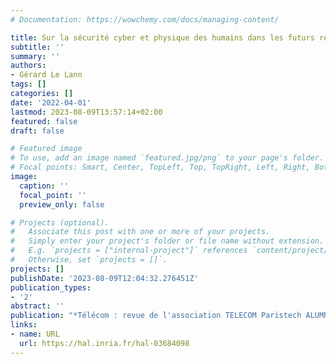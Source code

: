 ```yaml
---
# Documentation: https://wowchemy.com/docs/managing-content/

title: Sur la sécurité cyber et physique des humains dans les futurs réseaux
subtitle: ''
summary: ''
authors:
- Gérard Le Lann
tags: []
categories: []
date: '2022-04-01'
lastmod: 2023-08-09T13:57:14+02:00
featured: false
draft: false

# Featured image
# To use, add an image named `featured.jpg/png` to your page's folder.
# Focal points: Smart, Center, TopLeft, Top, TopRight, Left, Right, BottomLeft, Bottom, BottomRight.
image:
  caption: ''
  focal_point: ''
  preview_only: false

# Projects (optional).
#   Associate this post with one or more of your projects.
#   Simply enter your project's folder or file name without extension.
#   E.g. `projects = ["internal-project"]` references `content/project/deep-learning/index.md`.
#   Otherwise, set `projects = []`.
projects: []
publishDate: '2023-08-09T12:04:32.276451Z'
publication_types:
- '2'
abstract: ''
publication: "*Télécom‎ : revue de l'association TELECOM Paristech ALUMNI*"
links:
- name: URL
  url: https://hal.inria.fr/hal-03684098
---
```

